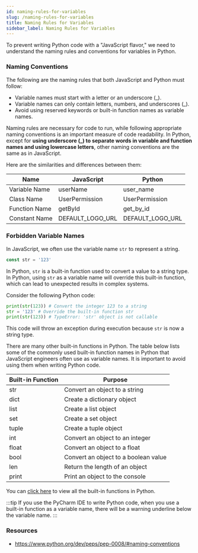 ```yaml
---
id: naming-rules-for-variables
slug: /naming-rules-for-variables
title: Naming Rules for Variables
sidebar_label: Naming Rules for Variables
---
```


To prevent writing Python code with a "JavaScript flavor," we need to understand the naming rules and conventions for variables in Python.

### Naming Conventions

The following are the naming rules that both JavaScript and Python must follow:
- Variable names must start with a letter or an underscore (_).
- Variable names can only contain letters, numbers, and underscores (_).
- Avoid using reserved keywords or built-in function names as variable names.

Naming rules are necessary for code to run, while following appropriate naming conventions is an important measure of code readability. In Python, except for **using underscore (_) to separate words in variable and function names and using lowercase letters**, other naming conventions are the same as in JavaScript.

Here are the similarities and differences between them:

| Name                  | JavaScript               | Python                    |
|-----------------------|--------------------------|---------------------------|
| Variable Name          | userName               | user_name              |
| Class Name            | UserPermission         | UserPermission         |
| Function Name          | getById                 | get_by_id             |
| Constant Name          | DEFAULT_LOGO_URL       | DEFAULT_LOGO_URL      |


### Forbidden Variable Names

In JavaScript, we often use the variable name `str` to represent a string.

```javascript
const str = '123'
```

In Python, `str` is a built-in function used to convert a value to a string type. In Python, using `str` as a variable name will override this built-in function, which can lead to unexpected results in complex systems.

Consider the following Python code:

```python
print(str(123)) # Convert the integer 123 to a string
str = '123' # Override the built-in function str
print(str(123)) # TypeError: 'str' object is not callable
```

This code will throw an exception during execution because `str` is now a string type.

There are many other built-in functions in Python. The table below lists some of the commonly used built-in function names in Python that JavaScript engineers often use as variable names. It is important to avoid using them when writing Python code.


|   Built-in Function   |               Purpose               |
|----------|--------------------------------|
|   str    | Convert an object to a string              |
|   dict   | Create a dictionary object                    |
|   list   | Create a list object                    |
|   set    | Create a set object                    |
|  tuple   | Create a tuple object                    |
|   int    | Convert an object to an integer                |
|  float   | Convert an object to a float              |
|   bool   | Convert an object to a boolean value              |
|   len    | Return the length of an object                  |
|  print   | Print an object to the console              |


You can [click here](https://docs.python.org/3/library/functions.html) to view all the built-in functions in Python.

:::tip
If you use the PyCharm IDE to write Python code, when you use a built-in function as a variable name, there will be a warning underline below the variable name.
:::

### Resources

- https://www.python.org/dev/peps/pep-0008/#naming-conventions
